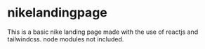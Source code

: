 # nikelandingpage
This is a basic nike landing page made with the use of reactjs and tailwindcss.
node modules not included.
